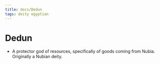```yaml
---
title: docs/Dedun
tags: deity egyptian
---
```


# Dedun
- A protector god of resources, specifically of goods coming from Nubia. Originally a Nubian deity.